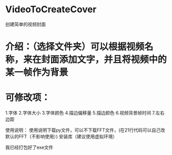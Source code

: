 # VideoToCreateCover
创建简单的视频封面

# 介绍：（选择文件夹）可以根据视频名称，来在封面添加文字，并且将视频中的某一帧作为背景

# 可修改项： 
1.字体 
2.字体大小 
3.字体颜色
4.描边偏移量 
5.描边颜色 
6.视频背景帧时间
7.左右边距

使用说明：
使用说明下载py文件，可以不下载FFT文件，(在21行代码可以自己改默认的FFT（不影响使用）)
安装库（建议使用虚拟环境）

我已经打包好了exe文件


